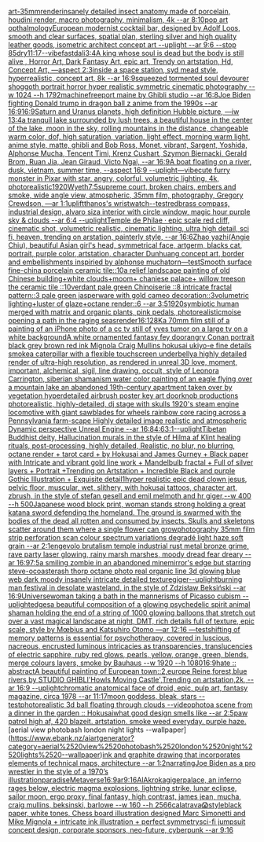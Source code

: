 [art](https://www.ebank.nz/aiartgenerator?category=art)[-](https://www.ebank.nz/aiartgenerator?category=-)[35mm](https://www.ebank.nz/aiartgenerator?category=35mm)[render](https://www.ebank.nz/aiartgenerator?category=render)[insanely detailed insect anatomy made of porcelain, houdini render, macro photography,  minimalism, 4k --ar 8:10](https://www.ebank.nz/aiartgenerator?category=insanely%2520detailed%2520insect%2520anatomy%2520made%2520of%2520porcelain%2C%2520houdini%2520render%2C%2520macro%2520photography%2C%2520%2520minimalism%2C%25204k%2520--ar%25208%3A10)[pop art opthalmology](https://www.ebank.nz/aiartgenerator?category=pop%2520art%2520opthalmology)[European modernist cocktail bar, designed by Adolf Loos, smooth and clear surfaces, spatial plan, sterling silver and high quality leather goods, isometric architect concept art --uplight --ar 9:6 --stop 85](https://www.ebank.nz/aiartgenerator?category=European%2520modernist%2520cocktail%2520bar%2C%2520designed%2520by%2520Adolf%2520Loos%2C%2520smooth%2520and%2520clear%2520surfaces%2C%2520spatial%2520plan%2C%2520sterling%2520silver%2520and%2520high%2520quality%2520leather%2520goods%2C%2520isometric%2520architect%2520concept%2520art%2520--uplight%2520--ar%25209%3A6%2520--stop%252085)[dry](https://www.ebank.nz/aiartgenerator?category=dry)[11:17](https://www.ebank.nz/aiartgenerator?category=11%3A17)[--vibefast](https://www.ebank.nz/aiartgenerator?category=--vibefast)[dali](https://www.ebank.nz/aiartgenerator?category=dali)[3:4](https://www.ebank.nz/aiartgenerator?category=3%3A4)[A king whose soul is dead but the body is still alive , Horror Art, Dark Fantasy Art, epic art, Trendy on artstation, Hd, Concept Art, —aspect 2:3](https://www.ebank.nz/aiartgenerator?category=A%2520king%2520whose%2520soul%2520is%2520dead%2520but%2520the%2520body%2520is%2520still%2520alive%2520%2C%2520Horror%2520Art%2C%2520Dark%2520Fantasy%2520Art%2C%2520epic%2520art%2C%2520Trendy%2520on%2520artstation%2C%2520Hd%2C%2520Concept%2520Art%2C%2520%E2%80%94aspect%25202%3A3)[inside a space station, syd mead style, hyperrealistic, concept art, 8k --ar 16:9](https://www.ebank.nz/aiartgenerator?category=inside%2520a%2520space%2520station%2C%2520syd%2520mead%2520style%2C%2520hyperrealistic%2C%2520concept%2520art%2C%25208k%2520--ar%252016%3A9)[squeezed tormented soul devourer shoggoth portrait horror hyper realistic symmetric cinematic photography --w 1024 --h 1792](https://www.ebank.nz/aiartgenerator?category=squeezed%2520tormented%2520soul%2520devourer%2520shoggoth%2520portrait%2520horror%2520hyper%2520realistic%2520symmetric%2520cinematic%2520photography%2520--w%25201024%2520--h%25201792)[machine](https://www.ebank.nz/aiartgenerator?category=machine)[freeport maine by Ghibli studio --ar 16:8](https://www.ebank.nz/aiartgenerator?category=freeport%2520maine%2520by%2520Ghibli%2520studio%2520--ar%252016%3A8)[Joe Biden fighting Donald trump in dragon ball z anime from the 1990s --ar 16:9](https://www.ebank.nz/aiartgenerator?category=Joe%2520Biden%2520fighting%2520Donald%2520trump%2520in%2520dragon%2520ball%2520z%2520anime%2520from%2520the%25201990s%2520--ar%252016%3A9)[16:9](https://www.ebank.nz/aiartgenerator?category=16%3A9)[Saturn and Uranus planets, high definition Hubble picture, —iw 1](https://www.ebank.nz/aiartgenerator?category=Saturn%2520and%2520Uranus%2520planets%2C%2520high%2520definition%2520Hubble%2520picture%2C%2520%E2%80%94iw%25201)[3:4](https://www.ebank.nz/aiartgenerator?category=3%3A4)[a tranquil lake surrounded by lush trees, a beautiful house in the center of the lake, moon in the sky, rolling mountains in the distance, changeable warm color, dof, high saturation, variation, light effect, morning warm light, anime style, matte, ghibli and Bob Ross, Monet, vibrant, Sargent, Yoshida, Alphonse Mucha, Tencent Timi, Krenz Cushart, Szymon Biernacki, Gerald Brom, Ruan Jia, Jean Giraud, Victo Ngai, --ar 16:9](https://www.ebank.nz/aiartgenerator?category=a%2520tranquil%2520lake%2520surrounded%2520by%2520lush%2520trees%2C%2520a%2520beautiful%2520house%2520in%2520the%2520center%2520of%2520the%2520lake%2C%2520moon%2520in%2520the%2520sky%2C%2520rolling%2520mountains%2520in%2520the%2520distance%2C%2520changeable%2520warm%2520color%2C%2520dof%2C%2520high%2520saturation%2C%2520variation%2C%2520light%2520effect%2C%2520morning%2520warm%2520light%2C%2520anime%2520style%2C%2520matte%2C%2520ghibli%2520and%2520Bob%2520Ross%2C%2520Monet%2C%2520vibrant%2C%2520Sargent%2C%2520Yoshida%2C%2520Alphonse%2520Mucha%2C%2520Tencent%2520Timi%2C%2520Krenz%2520Cushart%2C%2520Szymon%2520Biernacki%2C%2520Gerald%2520Brom%2C%2520Ruan%2520Jia%2C%2520Jean%2520Giraud%2C%2520Victo%2520Ngai%2C%2520--ar%252016%3A9)[A boat floating on a river, dusk, vietnam, summer time, --aspect 16:9 --uplight](https://www.ebank.nz/aiartgenerator?category=A%2520boat%2520floating%2520on%2520a%2520river%2C%2520dusk%2C%2520vietnam%2C%2520summer%2520time%2C%2520--aspect%252016%3A9%2520--uplight)[—vibe](https://www.ebank.nz/aiartgenerator?category=%E2%80%94vibe)[cute furry monster in Pixar with star, angry, colorful, volumetric lighting, 4k, photorealistic](https://www.ebank.nz/aiartgenerator?category=cute%2520furry%2520monster%2520in%2520Pixar%2520with%2520star%2C%2520angry%2C%2520colorful%2C%2520volumetric%2520lighting%2C%25204k%2C%2520photorealistic)[1920](https://www.ebank.nz/aiartgenerator?category=1920)[Wyeth](https://www.ebank.nz/aiartgenerator?category=Wyeth)[7:5](https://www.ebank.nz/aiartgenerator?category=7%3A5)[supreme court, broken chairs, embers and smoke, wide angle view, atmospheric, 35mm film, photography, Gregory Crewdson, —ar 1:1](https://www.ebank.nz/aiartgenerator?category=supreme%2520court%2C%2520broken%2520chairs%2C%2520embers%2520and%2520smoke%2C%2520wide%2520angle%2520view%2C%2520atmospheric%2C%252035mm%2520film%2C%2520photography%2C%2520Gregory%2520Crewdson%2C%2520%E2%80%94ar%25201%3A1)[uplift](https://www.ebank.nz/aiartgenerator?category=uplift)[thanos's wristwatch](https://www.ebank.nz/aiartgenerator?category=thanos%27s%2520wristwatch)[--test](https://www.ebank.nz/aiartgenerator?category=--test)[red](https://www.ebank.nz/aiartgenerator?category=red)[brass compass, industrial design, alvaro siza interior with circle window, magic hour purple sky & clouds --ar 6:4 --uplight](https://www.ebank.nz/aiartgenerator?category=brass%2520compass%2C%2520industrial%2520design%2C%2520alvaro%2520siza%2520interior%2520with%2520circle%2520window%2C%2520magic%2520hour%2520purple%2520sky%2520%26%2520clouds%2520--ar%25206%3A4%2520--uplight)[Temple de Philae · epic scale red cliff, cinematic shot, volumetric realistic, cinematic lighting, ultra high detail, sci fi, heaven, trending on arstation, painterly style, --ar 16:6](https://www.ebank.nz/aiartgenerator?category=Temple%2520de%2520Philae%2520%C2%B7%2520epic%2520scale%2520red%2520cliff%2C%2520cinematic%2520shot%2C%2520volumetric%2520realistic%2C%2520cinematic%2520lighting%2C%2520ultra%2520high%2520detail%2C%2520sci%2520fi%2C%2520heaven%2C%2520trending%2520on%2520arstation%2C%2520painterly%2520style%2C%2520--ar%252016%3A6)[Zhao yazhi(Angie Chiu), beautiful Asian girl's head, symmetrical face, artgerm, blacks cat, portrait, purple color, artstation, character Dunhuang concept art, border and embellishments inspiried by alphonse mucha](https://www.ebank.nz/aiartgenerator?category=Zhao%2520yazhi%28Angie%2520Chiu%29%2C%2520beautiful%2520Asian%2520girl%27s%2520head%2C%2520symmetrical%2520face%2C%2520artgerm%2C%2520blacks%2520cat%2C%2520portrait%2C%2520purple%2520color%2C%2520artstation%2C%2520character%2520Dunhuang%2520concept%2520art%2C%2520border%2520and%2520embellishments%2520inspiried%2520by%2520alphonse%2520mucha)[torn](https://www.ebank.nz/aiartgenerator?category=torn)[—test](https://www.ebank.nz/aiartgenerator?category=%E2%80%94test)[Smooth surface fine-china porcelain ceramic tile::10a relief landscape painting of old Chinese building+white clouds+moom+ chaniese palace+ willow treeson the ceramic tile ::10verdant pale green Chinoiserie  ::8 intricate fractal pattern::3 pale green jasperware with gold cameo decoration::3volumetric lighting+luster of glaze+octane render::6 --ar 3:5](https://www.ebank.nz/aiartgenerator?category=Smooth%2520surface%2520fine-china%2520porcelain%2520ceramic%2520tile%3A%3A10a%2520relief%2520landscape%2520painting%2520of%2520old%2520Chinese%2520building%2Bwhite%2520clouds%2Bmoom%2B%2520chaniese%2520palace%2B%2520willow%2520treeson%2520the%2520ceramic%2520tile%2520%3A%3A10verdant%2520pale%2520green%2520Chinoiserie%2520%2520%3A%3A8%2520intricate%2520fractal%2520pattern%3A%3A3%2520pale%2520green%2520jasperware%2520with%2520gold%2520cameo%2520decoration%3A%3A3volumetric%2520lighting%2Bluster%2520of%2520glaze%2Boctane%2520render%3A%3A6%2520--ar%25203%3A5)[1920](https://www.ebank.nz/aiartgenerator?category=1920)[symbiotic human merged with matrix and organic plants, pink pedals, photorealistic](https://www.ebank.nz/aiartgenerator?category=symbiotic%2520human%2520merged%2520with%2520matrix%2520and%2520organic%2520plants%2C%2520pink%2520pedals%2C%2520photorealistic)[moise opening a path in the raging seas](https://www.ebank.nz/aiartgenerator?category=moise%2520opening%2520a%2520path%2520in%2520the%2520raging%2520seas)[render](https://www.ebank.nz/aiartgenerator?category=render)[16:12](https://www.ebank.nz/aiartgenerator?category=16%3A12)[8K](https://www.ebank.nz/aiartgenerator?category=8K)[a 70mm film still of a painting of an iPhone photo of a cc tv still of yves tumor on a large tv on a white background](https://www.ebank.nz/aiartgenerator?category=a%252070mm%2520film%2520still%2520of%2520a%2520painting%2520of%2520an%2520iPhone%2520photo%2520of%2520a%2520cc%2520tv%2520still%2520of%2520yves%2520tumor%2520on%2520a%2520large%2520tv%2520on%2520a%2520white%2520background)[A white ornamented fantasy fey door](https://www.ebank.nz/aiartgenerator?category=A%2520white%2520ornamented%2520fantasy%2520fey%2520door)[angry Conan portrait black grey brown red ink Mignola Craig Mullins hokusai ukiyo-e fine details smoke](https://www.ebank.nz/aiartgenerator?category=angry%2520Conan%2520portrait%2520black%2520grey%2520brown%2520red%2520ink%2520Mignola%2520Craig%2520Mullins%2520hokusai%2520ukiyo-e%2520fine%2520details%2520smoke)[a caterpillar with a flexible touchscreen underbelly](https://www.ebank.nz/aiartgenerator?category=a%2520caterpillar%2520with%2520a%2520flexible%2520touchscreen%2520underbelly)[a highly detailed render of ultra-high resolution, as rendered in unreal 3D love, moment, important, alchemical, sigil, line drawing, occult, style of Leonora Carrington, siberian shamanism water color painting of an eagle flying over a mountain lake an abandoned 19th-century apartment taken over by vegetation hyperdetailed airbrush poster key art doorknob productions photorealistic, highly-detailed, dj stage with skulls 1920's steam engine locomotive with giant sawblades for wheels rainbow core racing across a Pennsylvania farm-scape Highly detailed image realistic and atmospheric Dynamic perspective Unreal Engine --ar 16:8](https://www.ebank.nz/aiartgenerator?category=a%2520highly%2520detailed%2520render%2520of%2520ultra-high%2520resolution%2C%2520as%2520rendered%2520in%2520unreal%25203D%2520love%2C%2520moment%2C%2520important%2C%2520alchemical%2C%2520sigil%2C%2520line%2520drawing%2C%2520occult%2C%2520style%2520of%2520Leonora%2520Carrington%2C%2520siberian%2520shamanism%2520water%2520color%2520painting%2520of%2520an%2520eagle%2520flying%2520over%2520a%2520mountain%2520lake%2520an%2520abandoned%252019th-century%2520apartment%2520taken%2520over%2520by%2520vegetation%2520hyperdetailed%2520airbrush%2520poster%2520key%2520art%2520doorknob%2520productions%2520photorealistic%2C%2520highly-detailed%2C%2520dj%2520stage%2520with%2520skulls%25201920%27s%2520steam%2520engine%2520locomotive%2520with%2520giant%2520sawblades%2520for%2520wheels%2520rainbow%2520core%2520racing%2520across%2520a%2520Pennsylvania%2520farm-scape%2520Highly%2520detailed%2520image%2520realistic%2520and%2520atmospheric%2520Dynamic%2520perspective%2520Unreal%2520Engine%2520--ar%252016%3A8)[4:6](https://www.ebank.nz/aiartgenerator?category=4%3A6)[3:1](https://www.ebank.nz/aiartgenerator?category=3%3A1)[--uplight](https://www.ebank.nz/aiartgenerator?category=--uplight)[Tibetan Buddhist deity, Hallucination murals in the style of Hilma af Klint healing rituals, post-processing, highly detailed, Realistic, no blur, no blurring, octane render + tarot card + by Hokusai and James Gurney + Black paper with Intricate and vibrant gold line work + Mandelbulb fractal + Full of silver layers + Portrait +Trending on Artstation + Incredible Black and purple Gothic Illustration + Exquisite detail](https://www.ebank.nz/aiartgenerator?category=Tibetan%2520Buddhist%2520deity%2C%2520Hallucination%2520murals%2520in%2520the%2520style%2520of%2520Hilma%2520af%2520Klint%2520healing%2520rituals%2C%2520post-processing%2C%2520highly%2520detailed%2C%2520Realistic%2C%2520no%2520blur%2C%2520no%2520blurring%2C%2520octane%2520render%2520%2B%2520tarot%2520card%2520%2B%2520by%2520Hokusai%2520and%2520James%2520Gurney%2520%2B%2520Black%2520paper%2520with%2520Intricate%2520and%2520vibrant%2520gold%2520line%2520work%2520%2B%2520Mandelbulb%2520fractal%2520%2B%2520Full%2520of%2520silver%2520layers%2520%2B%2520Portrait%2520%2BTrending%2520on%2520Artstation%2520%2B%2520Incredible%2520Black%2520and%2520purple%2520Gothic%2520Illustration%2520%2B%2520Exquisite%2520detail)[1](https://www.ebank.nz/aiartgenerator?category=1)[hyper realistic epic dead clown jesus, pelvic floor, muscular, wet, slithery, with hokusai tattoos, character art, zbrush, in the style of stefan gesell and emil melmoth and hr giger,--w 400 --h 500](https://www.ebank.nz/aiartgenerator?category=hyper%2520realistic%2520epic%2520dead%2520clown%2520jesus%2C%2520pelvic%2520floor%2C%2520muscular%2C%2520wet%2C%2520slithery%2C%2520with%2520hokusai%2520tattoos%2C%2520character%2520art%2C%2520zbrush%2C%2520in%2520the%2520style%2520of%2520stefan%2520gesell%2520and%2520emil%2520melmoth%2520and%2520hr%2520giger%2C--w%2520400%2520--h%2520500)[Japanese wood block print, woman stands strong holding a great katana sword defending the homeland. The ground is swarmed with the bodies of the dead all rotten and consumed by insects. Skulls and skeletons scatter around them where a single flower can grow](https://www.ebank.nz/aiartgenerator?category=Japanese%2520wood%2520block%2520print%2C%2520woman%2520stands%2520strong%2520holding%2520a%2520great%2520katana%2520sword%2520defending%2520the%2520homeland.%2520The%2520ground%2520is%2520swarmed%2520with%2520the%2520bodies%2520of%2520the%2520dead%2520all%2520rotten%2520and%2520consumed%2520by%2520insects.%2520Skulls%2520and%2520skeletons%2520scatter%2520around%2520them%2520where%2520a%2520single%2520flower%2520can%2520grow)[photography 35mm film strip perforation scan colour spectrum variations degradé light haze soft grain --ar 2:1](https://www.ebank.nz/aiartgenerator?category=photography%252035mm%2520film%2520strip%2520perforation%2520scan%2520colour%2520spectrum%2520variations%2520degrad%C3%A9%2520light%2520haze%2520soft%2520grain%2520--ar%25202%3A1)[eng](https://www.ebank.nz/aiartgenerator?category=eng)[evolo brutalism temple industrial rust metal bronze grime, rave party laser glowing, rainy marsh marshes, moody dread fear dreary --ar 16:9](https://www.ebank.nz/aiartgenerator?category=evolo%2520brutalism%2520temple%2520industrial%2520rust%2520metal%2520bronze%2520grime%2C%2520rave%2520party%2520laser%2520glowing%2C%2520rainy%2520marsh%2520marshes%2C%2520moody%2520dread%2520fear%2520dreary%2520--ar%252016%3A9)[7:5](https://www.ebank.nz/aiartgenerator?category=7%3A5)[a smiling zombie in an abandoned mine](https://www.ebank.nz/aiartgenerator?category=a%2520smiling%2520zombie%2520in%2520an%2520abandoned%2520mine)[mirror's edge but starring steve-o](https://www.ebank.nz/aiartgenerator?category=mirror%27s%2520edge%2520but%2520starring%2520steve-o)[coaster](https://www.ebank.nz/aiartgenerator?category=coaster)[ash thorp octane photo real organic line 3d glowing blue web dark moody insanely intricate detailed texture](https://www.ebank.nz/aiartgenerator?category=ash%2520thorp%2520octane%2520photo%2520real%2520organic%2520line%25203d%2520glowing%2520blue%2520web%2520dark%2520moody%2520insanely%2520intricate%2520detailed%2520texture)[giger](https://www.ebank.nz/aiartgenerator?category=giger)[--uplight](https://www.ebank.nz/aiartgenerator?category=--uplight)[burning man festival in desolate wasteland, in the style of Zdzisław Beksiński --ar 16:9](https://www.ebank.nz/aiartgenerator?category=burning%2520man%2520festival%2520in%2520desolate%2520wasteland%2C%2520in%2520the%2520style%2520of%2520Zdzis%C5%82aw%2520Beksi%C5%84ski%2520--ar%252016%3A9)[Universe](https://www.ebank.nz/aiartgenerator?category=Universe)[woman taking a bath in the mannerisms of Picasso cubism --uplight](https://www.ebank.nz/aiartgenerator?category=woman%2520taking%2520a%2520bath%2520in%2520the%2520mannerisms%2520of%2520Picasso%2520cubism%2520--uplight)[edges](https://www.ebank.nz/aiartgenerator?category=edges)[a beautiful composition of a glowing psychedelic spirit animal shaman holding the end of a string of 1000 glowing balloons that stretch out over a vast magical landscape at night, DMT,  rich details full of texture, epic scale, style by Mœbius and Katsuhiro Otomo —ar 12:16 —test](https://www.ebank.nz/aiartgenerator?category=a%2520beautiful%2520composition%2520of%2520a%2520glowing%2520psychedelic%2520spirit%2520animal%2520shaman%2520holding%2520the%2520end%2520of%2520a%2520string%2520of%25201000%2520glowing%2520balloons%2520that%2520stretch%2520out%2520over%2520a%2520vast%2520magical%2520landscape%2520at%2520night%2C%2520DMT%2C%2520%2520rich%2520details%2520full%2520of%2520texture%2C%2520epic%2520scale%2C%2520style%2520by%2520M%C5%93bius%2520and%2520Katsuhiro%2520Otomo%2520%E2%80%94ar%252012%3A16%2520%E2%80%94test)[shifting of memory patterns is essential for psychotherapy, covered in luscious, nacreous, encrusted luminous intricacies as transparencies, translucencies of electric sapphire, ruby red glows, pearls, yellow, orange, green, blends, merge colours layers, smoke by Bauhaus --w 1920 --h 1080](https://www.ebank.nz/aiartgenerator?category=shifting%2520of%2520memory%2520patterns%2520is%2520essential%2520for%2520psychotherapy%2C%2520covered%2520in%2520luscious%2C%2520nacreous%2C%2520encrusted%2520luminous%2520intricacies%2520as%2520transparencies%2C%2520translucencies%2520of%2520electric%2520sapphire%2C%2520ruby%2520red%2520glows%2C%2520pearls%2C%2520yellow%2C%2520orange%2C%2520green%2C%2520blends%2C%2520merge%2520colours%2520layers%2C%2520smoke%2520by%2520Bauhaus%2520--w%25201920%2520--h%25201080)[16:9](https://www.ebank.nz/aiartgenerator?category=16%3A9)[hate :: abstract](https://www.ebank.nz/aiartgenerator?category=hate%2520%3A%3A%2520abstract)[A beautiful painting of European town::2,europe Reine,forest,blue rivers,by STUDIO GHIBLI'Howls Moving Castle',Trending on artstation,2k, --ar 16:9 --uplight](https://www.ebank.nz/aiartgenerator?category=A%2520beautiful%2520painting%2520of%2520European%2520town%3A%3A2%2Ceurope%2520Reine%2Cforest%2Cblue%2520rivers%2Cby%2520STUDIO%2520GHIBLI%27Howls%2520Moving%2520Castle%27%2CTrending%2520on%2520artstation%2C2k%2C%2520--ar%252016%3A9%2520--uplight)[chromatic anatomical face of droid, epic, pulp art, fantasy magazine, circa 1978 --ar 11:17](https://www.ebank.nz/aiartgenerator?category=chromatic%2520anatomical%2520face%2520of%2520droid%2C%2520epic%2C%2520pulp%2520art%2C%2520fantasy%2520magazine%2C%2520circa%25201978%2520--ar%252011%3A17)[moon goddess, bleak, stars --test](https://www.ebank.nz/aiartgenerator?category=moon%2520goddess%2C%2520bleak%2C%2520stars%2520--test)[photorealistic 3d ball floating through clouds --video](https://www.ebank.nz/aiartgenerator?category=photorealistic%25203d%2520ball%2520floating%2520through%2520clouds%2520--video)[photo](https://www.ebank.nz/aiartgenerator?category=photo)[a scene from a dinner in the garden :: Hokusai](https://www.ebank.nz/aiartgenerator?category=a%2520scene%2520from%2520a%2520dinner%2520in%2520the%2520garden%2520%3A%3A%2520Hokusai)[what good design smells like --ar 2:5](https://www.ebank.nz/aiartgenerator?category=what%2520good%2520design%2520smells%2520like%2520--ar%25202%3A5)[paw patrol high af, 420 blazeit. artstation. smoke weed everyday. purple haze.](https://www.ebank.nz/aiartgenerator?category=paw%2520patrol%2520high%2520af%2C%2520420%2520blazeit.%2520artstation.%2520smoke%2520weed%2520everyday.%2520purple%2520haze.)[aerial view photobash london night lights --wallpaper](https://www.ebank.nz/aiartgenerator?category=aerial%2520view%2520photobash%2520london%2520night%2520lights%2520--wallpaper)[ink and graphite drawing that incorporates elements of technical maps, architecture --ar 1:2](https://www.ebank.nz/aiartgenerator?category=ink%2520and%2520graphite%2520drawing%2520that%2520incorporates%2520elements%2520of%2520technical%2520maps%2C%2520architecture%2520--ar%25201%3A2)[narrating](https://www.ebank.nz/aiartgenerator?category=narrating)[Joe Biden as a pro wrestler in the style of a 1970’s illustration](https://www.ebank.nz/aiartgenerator?category=Joe%2520Biden%2520as%2520a%2520pro%2520wrestler%2520in%2520the%2520style%2520of%2520a%25201970%E2%80%99s%2520illustration)[paradise](https://www.ebank.nz/aiartgenerator?category=paradise)[Metaverse](https://www.ebank.nz/aiartgenerator?category=Metaverse)[16:9](https://www.ebank.nz/aiartgenerator?category=16%3A9)[ar9:16](https://www.ebank.nz/aiartgenerator?category=ar9%3A16)[AlAkroka](https://www.ebank.nz/aiartgenerator?category=AlAkroka)[giger](https://www.ebank.nz/aiartgenerator?category=giger)[palace, an inferno rages below, electric magma explosions, lightning strike, lunar eclipse, sailor moon, ergo proxy, final fantasy, high contrast, james jean, mucha, craig mullins, beksinski, barlowe --w 160 --h 256](https://www.ebank.nz/aiartgenerator?category=palace%2C%2520an%2520inferno%2520rages%2520below%2C%2520electric%2520magma%2520explosions%2C%2520lightning%2520strike%2C%2520lunar%2520eclipse%2C%2520sailor%2520moon%2C%2520ergo%2520proxy%2C%2520final%2520fantasy%2C%2520high%2520contrast%2C%2520james%2520jean%2C%2520mucha%2C%2520craig%2520mullins%2C%2520beksinski%2C%2520barlowe%2520--w%2520160%2520--h%2520256)[6](https://www.ebank.nz/aiartgenerator?category=6)[calatrava](https://www.ebank.nz/aiartgenerator?category=calatrava)[😱](https://www.ebank.nz/aiartgenerator?category=%F0%9F%98%B1)[style](https://www.ebank.nz/aiartgenerator?category=style)[black paper, white tones, Chess board illustration designed Marc Simonetti and Mike Mignola + intricate ink illustration + perfect symmetry](https://www.ebank.nz/aiartgenerator?category=black%2520paper%2C%2520white%2520tones%2C%2520Chess%2520board%2520illustration%2520designed%2520Marc%2520Simonetti%2520and%2520Mike%2520Mignola%2520%2B%2520intricate%2520ink%2520illustration%2520%2B%2520perfect%2520symmetry)[sci-fi jumpsuit concept design, corporate sponsors, neo-future, cyberpunk --ar 9:16](https://www.ebank.nz/aiartgenerator?category=sci-fi%2520jumpsuit%2520concept%2520design%2C%2520corporate%2520sponsors%2C%2520neo-future%2C%2520cyberpunk%2520--ar%25209%3A16)
